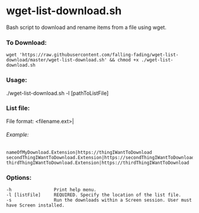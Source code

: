 # wget-list-download.sh

Bash script to download and rename items from a file using wget. 

### To Download:
	wget 'https://raw.githubusercontent.com/falling-fading/wget-list-download/master/wget-list-download.sh' && chmod +x ./wget-list-download.sh 

### Usage:
./wget-list-download.sh -l [pathToListFile]

### List file:
File format: <filename.ext>|<download-url>

###### Example: 
	nameOfMyDownload.Extension|https://thingIWantToDownload
	secondThingIWantToDownload.Extension|https://secondThingIWantToDownload
	thirdThingIWantToDownload.Extension|https://thirdThingIWantToDownload

### Options:
    -h                Print help menu.
    -l [listFile]     REQUIRED. Specify the location of the list file.
    -s                Run the downloads within a Screen session. User must have Screen installed. 
